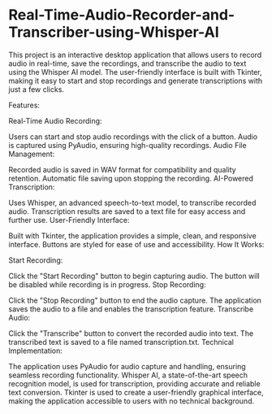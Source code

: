 # Real-Time-Audio-Recorder-and-Transcriber-using-Whisper-AI
This project is an interactive desktop application that allows users to record audio in real-time, save the recordings, and transcribe the audio to text using the Whisper AI model. The user-friendly interface is built with Tkinter, making it easy to start and stop recordings and generate transcriptions with just a few clicks.


Features:

Real-Time Audio Recording:

Users can start and stop audio recordings with the click of a button.
Audio is captured using PyAudio, ensuring high-quality recordings.
Audio File Management:

Recorded audio is saved in WAV format for compatibility and quality retention.
Automatic file saving upon stopping the recording.
AI-Powered Transcription:

Uses Whisper, an advanced speech-to-text model, to transcribe recorded audio.
Transcription results are saved to a text file for easy access and further use.
User-Friendly Interface:

Built with Tkinter, the application provides a simple, clean, and responsive interface.
Buttons are styled for ease of use and accessibility.
How It Works:

Start Recording:

Click the "Start Recording" button to begin capturing audio.
The button will be disabled while recording is in progress.
Stop Recording:

Click the "Stop Recording" button to end the audio capture.
The application saves the audio to a file and enables the transcription feature.
Transcribe Audio:

Click the "Transcribe" button to convert the recorded audio into text.
The transcribed text is saved to a file named transcription.txt.
Technical Implementation:

The application uses PyAudio for audio capture and handling, ensuring seamless recording functionality.
Whisper AI, a state-of-the-art speech recognition model, is used for transcription, providing accurate and reliable text conversion.
Tkinter is used to create a user-friendly graphical interface, making the application accessible to users with no technical background.
